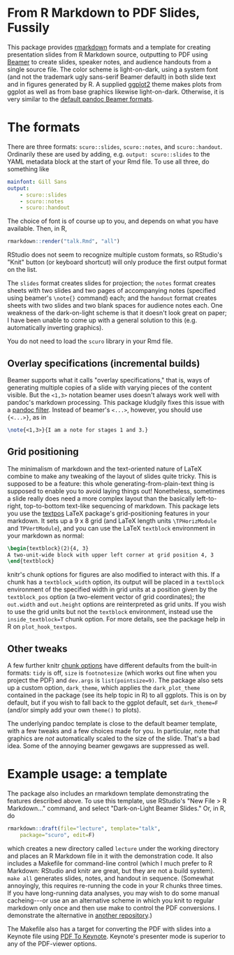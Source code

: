 
# From R Markdown to PDF Slides, Fussily

This package provides [rmarkdown](http://rmarkdown.rstudio.com) formats and a template for creating presentation slides from R Markdown source, outputting to PDF using [Beamer](http://ctan.org/pkg/beamer) to create slides, speaker notes, and audience handouts from a single source file. The color scheme is light-on-dark, using a system font (and not the trademark ugly sans-serif Beamer default) in both slide text and in figures generated by R. A supplied [ggplot2](http://ggplot2.org) theme makes plots from ggplot as well as from base graphics likewise light-on-dark. Otherwise, it is very similar to the [default pandoc Beamer formats](http://rmarkdown.rstudio.com/beamer_presentation_format.html).

# The formats

There are three formats: `scuro::slides`, 
`scuro::notes`, and `scuro::handout`. Ordinarily these are used by adding, e.g. `output: scuro::slides` to the YAML metadata block at the start of your Rmd file.  To use all three, do something like

```yaml
mainfont: Gill Sans
output:
    - scuro::slides
    - scuro::notes
    - scuro::handout
```

The choice of font is of course up to you, and depends on what you have available. Then, in R,

```R
rmarkdown::render("talk.Rmd", "all")
```

RStudio does not seem to recognize multiple custom formats, so RStudio's "Knit" button (or keyboard shortcut) will only produce the first output format on the list.

The `slides` format creates slides for projection; the `notes` format creates sheets with two slides and two pages of accompanying notes (specified using beamer's `\note{}` command) each; and the `handout` format creates sheets with two slides and two blank spaces for audience notes each. One weakness of the dark-on-light scheme is that it doesn't look great on paper; I have been unable to come up with a general solution to this (e.g. automatically inverting graphics).

You do not need to load the `scuro` library in your Rmd file.

## Overlay specifications (incremental builds)

Beamer supports what it calls "overlay specifications," that is, ways of generating multiple copies of a slide with varying pieces of the content visible. But the `<1,3>` notation beamer uses doesn't always work well with pandoc's markdown processing. This package kludgily fixes this issue with a [pandoc filter](inst/python/overlay_filter). Instead of beamer's `<...>`, however, you should use `{<...>}`, as in

```latex
\note{<1,3>}{I am a note for stages 1 and 3.}
```

## Grid positioning

The minimalism of markdown and the text-oriented nature of LaTeX combine to make any tweaking of the layout of slides quite tricky. This is supposed to be a feature: this whole generating-from-plain-text thing is supposed to enable you to avoid laying things out! Nonetheless, sometimes a slide really does need a more complex layout than the basically left-to-right, top-to-bottom text-like sequencing of markdown. This package lets you use the [textpos](http://ctan.org/pkg/textpos) LaTeX package's grid-positioning features in your markdown. It sets up a 9 x 8 grid (and LaTeX length units `\TPHorizModule` and `TPVertModule`), and you can use the LaTeX `textblock` environment in your markdown as normal:

```latex
\begin{textblock}(2){4, 3}
A two-unit-wide block with upper left corner at grid position 4, 3
\end{textblock}
```

knitr's chunk options for figures are also modified to interact with this. If a chunk has a `textblock_width` option, its output will be placed in a `textblock` environment of the specified width in grid units at a position given by the `textblock_pos` option (a two-element vector of grid coordinates); the `out.width` and `out.height` options are reinterpreted as grid units. If you wish to use the grid units but not the `textblock` environment, instead use the `inside_textblock=T` chunk option. For more details, see the package help in R on `plot_hook_textpos`.

## Other tweaks

A few further knitr [chunk options](http://yihui.name/knitr/options/) have different defaults from the built-in formats: `tidy` is off, `size` is `footnotesize` (which works out fine when you project the PDF) and `dev.args` is `list(pointsize=9)`. The package also sets up a custom option, `dark_theme`, which applies the `dark_plot_theme` contained in the package (see its help topic in R) to all ggplots. This is on by default, but if you wish to fall back to the ggplot default, set `dark_theme=F` (and/or simply add your own `theme()` to plots).

The underlying pandoc template is close to the default beamer template, with a few tweaks and a few choices made for you. In particular, note that graphics are *not* automatically scaled to the size of the slide. That's a bad idea. Some of the annoying beamer gewgaws are suppressed as well.

# Example usage: a template

The package also includes an rmarkdown template demonstrating the features described above. To use this template, use RStudio's "New File > R Markdown..." command, and select "Dark-on-Light Beamer Slides." Or, in R, do

```R
rmarkdown::draft(file="lecture", template="talk",
    package="scuro", edit=F)
```

which creates a new directory called `lecture` under the working directory and places an R Markdown file in it with the demonstration code. It also includes a Makefile for command-line control (which I much prefer to R Markdown: RStudio and knitr are great, but they are not a build system). `make all` generates slides, notes, and handout in sequence. (Somewhat annoyingly, this requires re-running the code in your R chunks three times. If you have long-running data analyses, you may wish to do some manual cacheing---or use an an alternative scheme in which you knit to regular markdown only once and then use make to control the PDF conversions. I demonstrate the alternative in [another repository](https://github.com/agoldst/tex/blob/master/rmd-slides/).)

The Makefile also has a target for converting the PDF with slides into a Keynote file using [PDF To Keynote](https://www.cs.hmc.edu/~oneill/freesoftware/pdftokeynote.html). Keynote's presenter mode is superior to any of the PDF-viewer options.
